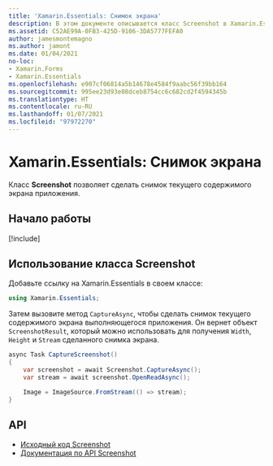 ```yaml
---
title: 'Xamarin.Essentials: Снимок экрана'
description: В этом документе описывается класс Screenshot в Xamarin.Essentials, который позволяет сделать снимок текущего содержимого экрана приложения.
ms.assetid: C52AE99A-0FB3-425D-9106-3DA5777FEFA0
author: jamesmontemagno
ms.author: jamont
ms.date: 01/04/2021
no-loc:
- Xamarin.Forms
- Xamarin.Essentials
ms.openlocfilehash: e907cf06814a5b14678e4584f9aabc56f39bb164
ms.sourcegitcommit: 995ee23d93e08dceb8754cc6c682cd2f4594345b
ms.translationtype: HT
ms.contentlocale: ru-RU
ms.lasthandoff: 01/07/2021
ms.locfileid: "97972270"
---
```

# <a name="no-locxamarinessentials-screenshot"></a>Xamarin.Essentials: Снимок экрана

Класс **Screenshot** позволяет сделать снимок текущего содержимого экрана приложения.

## <a name="get-started"></a>Начало работы

[!include[](~/essentials/includes/get-started.md)]

## <a name="using-screenshot"></a>Использование класса Screenshot

Добавьте ссылку на Xamarin.Essentials в своем классе:

```csharp
using Xamarin.Essentials;
```

Затем вызовите метод `CaptureAsync`, чтобы сделать снимок текущего содержимого экрана выполняющегося приложения. Он вернет объект `ScreenshotResult`, который можно использовать для получения `Width`, `Height` и `Stream` сделанного снимка экрана.


```csharp
async Task CaptureScreenshot()
{
    var screenshot = await Screenshot.CaptureAsync();
    var stream = await screenshot.OpenReadAsync();

    Image = ImageSource.FromStream(() => stream);
}
```


## <a name="api"></a>API

- [Исходный код Screenshot](https://github.com/xamarin/Essentials/tree/main/Xamarin.Essentials/Screenshot)
- [Документация по API Screenshot](xref:Xamarin.Essentials.Screenshot)
